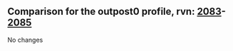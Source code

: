 ## Comparison for the outpost0 profile, rvn: [2083](https://github.com/PRO100KatYT/FortniteProfileRevisions/tree/main/profiles/outpost0/2083%20outpost0.json)-[2085](https://github.com/PRO100KatYT/FortniteProfileRevisions/tree/main/profiles/outpost0/2085%20outpost0.json)

No changes
